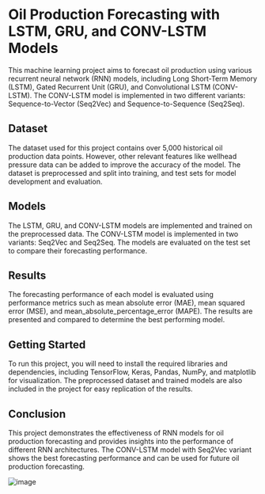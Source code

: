 # Oil Production Forecasting with LSTM, GRU, and CONV-LSTM Models
This machine learning project aims to forecast oil production using various recurrent neural network (RNN) models, including Long Short-Term Memory (LSTM), Gated Recurrent Unit (GRU), and Convolutional LSTM (CONV-LSTM). The CONV-LSTM model is implemented in two different variants: Sequence-to-Vector (Seq2Vec) and Sequence-to-Sequence (Seq2Seq).

## Dataset
The dataset used for this project contains over 5,000 historical oil production data points. However, other relevant features like wellhead pressure data can be added to improve the accuracy of the model. The dataset is preprocessed and split into training, and test sets for model development and evaluation.

## Models
The LSTM, GRU, and CONV-LSTM models are implemented and trained on the preprocessed data. The CONV-LSTM model is implemented in two variants: Seq2Vec and Seq2Seq. The models are evaluated on the test set to compare their forecasting performance.

## Results
The forecasting performance of each model is evaluated using performance metrics such as mean absolute error (MAE), mean squared error (MSE), and mean_absolute_percentage_error (MAPE). The results are presented and compared to determine the best performing model.

## Getting Started
To run this project, you will need to install the required libraries and dependencies, including TensorFlow, Keras, Pandas, NumPy, and matplotlib for visualization. The preprocessed dataset and trained models are also included in the project for easy replication of the results.

## Conclusion
This project demonstrates the effectiveness of RNN models for oil production forecasting and provides insights into the performance of different RNN architectures. The CONV-LSTM model with Seq2Vec variant shows the best forecasting performance and can be used for future oil production forecasting.

![image](https://user-images.githubusercontent.com/36512525/229262428-2532f11c-4bab-4bd7-9185-7833d5559a51.png)
